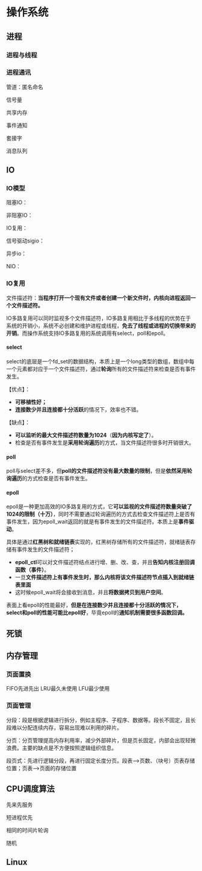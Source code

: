 # 操作系统

## 进程

### 进程与线程

### 进程通讯

管道：匿名命名

信号量

共享内存

事件通知

套接字

消息队列

## IO

### IO模型

阻塞IO：

非阻塞IO：

IO复用：

信号驱动sigio：

异步io：

NIO：

### IO复用

文件描述符：**当程序打开一个现有文件或者创建一个新文件时，内核向进程返回一个文件描述符。**

IO多路复用可以同时监视多个文件描述符，IO多路复用相比于多线程的优势在于系统的开销小，系统不必创建和维护进程或线程，**免去了线程或进程的切换带来的开销**。而操作系统支持IO多路复用的系统调用有select，poll和epoll。

#### select

select的底层是一个fd_set的数据结构，本质上是一个long类型的数组，数组中每一个元素都对应于一个文件描述符，通过**轮询**所有的文件描述符来检查是否有事件发生。

【优点】：

- **可移植性好；**
- **连接数少并且连接都十分活跃**的情况下，效率也不错。

【缺点】：

- **可以监听的最大文件描述符数量为1024**（**因为内核写定了**）。
- 检查是否有事件发生是**采用轮询遍历**的方式，当文件描述符很多时开销很大。

#### poll

poll与select差不多，但**poll的文件描述符没有最大数量的限制**，但是**依然采用轮询遍历**的方式检查是否有事件发生。

#### epoll

epoll是一种更加高效的IO多路复用的方式，它**可以监视的文件描述符数量突破了1024的限制（十万）**，同时不需要通过轮询遍历的方式去检查文件描述符上是否有事件发生，因为epoll_wait返回的就是有事件发生的文件描述符。本质上是**事件驱动**。

具体是通过**红黑树和就绪链表**实现的，红黑树存储所有的文件描述符，就绪链表存储有事件发生的文件描述符；

- **epoll_ctl**可以对文件描述符结点进行增、删、改、查，并且**告知内核注册回调函数（事件）**。
- 一旦**文件描述符上有事件发生时，那么内核将该文件描述符节点插入到就绪链表里面**
- 这时候epoll_wait将会接收到消息，并且**将数据拷贝到用户空间**。

表面上看epoll的性能最好，**但是在连接数少并且连接都十分活跃的情况下，select和poll的性能可能比epoll好**，毕竟epoll的**通知机制需要很多函数回调。**

## 死锁

## 内存管理

### 页面置换

FIFO先进先出
LRU最久未使用
LFU最少使用

### 页面管理

分段：段是根据逻辑进行拆分，例如主程序、子程序、数据等。段长不固定，且长段难以分配连续内存，容易出现难以利用的碎片。

分页：分页管理提高内存利用率，减少外部碎片，但是页长固定，内部会出现轻微浪费。主要的缺点是不方便按照逻辑组织信息。

段页式：先进行逻辑分段，再进行固定长度分页。段表——>页数、（块号）页表存储位置；页表——>页面的存储位置

## CPU调度算法

先来先服务

短进程优先

相同的时间片轮询

随机

## Linux